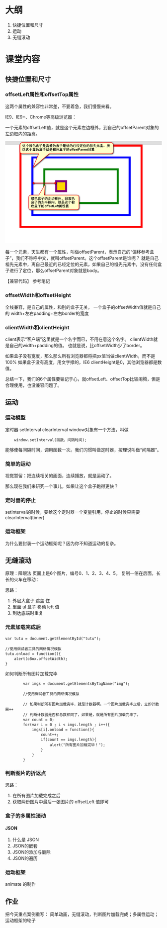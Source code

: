 


# 大纲 #

1. 快捷位置和尺寸
2. 运动
3. 无缝滚动


# 课堂内容 #

## 快捷位置和尺寸 ##

### offsetLeft属性和offsetTop属性 ###

这两个属性的兼容性非常差，不要着急，我们慢慢来看。

IE9、IE9+、Chrome等高级浏览器：

一个元素的offsetLeft值，就是这个元素左边框外，到自己的offsetParent对象的左边框内的距离。


![](o1.png)


每一个元素，天生都有一个属性，叫做offsetParent，表示自己的“偏移参考盒子”，我们不称呼中文，就叫offsetParent。这个offsetParent是谁呢？
就是自己祖先元素中，离自己最近的已经定位的元素，如果自己的祖先元素中，没有任何盒子进行了定位，那么offsetParent对象就是body。


【兼容代码】 参考笔记


### offsetWidth和offsetHeight ###

全线兼容，是自己的属性，和别的盒子无关。
一个盒子的offsetWidth值就是自己的 width+左右padding+左右border的宽度


### clientWidth和clientHeight ###
client表示“客户端”这里就是一个名字而已，不用在意这个名字。
clientWidth就是自己的width+padding的值。 也就是说，比offsetWidth少了border。

如果盒子没有宽度，那么那么所有浏览器都将把px值当做clientWidth，而不是100%
如果盒子没有高度，用文字撑的，IE6 clientHeight是0，其他浏览器都是数值。

总结一下，我们的6个属性要铭记于心，就offsetLeft、offsetTop比较闹腾，但是合理使用，也没兼容问题了。
 



## 运动 ##

### 运动模型 ###

定时器
setInterval  clearInterval
window对象有一个方法，叫做
```
	window.setInterval(函数，间隔时间);
```

能够使每间隔时间，调用函数一次。我们习惯叫做定时器，按理说叫做“间隔器”。


### 简单的运动 ###
视觉暂留：把连续相关的画面，连续播放，就是运动了。


那么现在我们来研究一个事儿，如果让这个盒子跑得更快？


### 定时器的停止 ###

setInterval的时候，要给这个定时器一个变量引用，停止的时候只需要clearInterval(timer)


### 运动框架 ###


为什么要封装一个运动框架呢？因为你不知道运动的复杂。


## 无缝滚动 ##

原理：障眼法
页面上是6个图片，编号0、1、2、3、4、5。
复制一倍在后面，长长的火车在移动：


思路：
1. 外层大盒子 遮盖 住
2. 里面 ul 盒子 移动 left 值
3. 到达底端时重复


### 元素加载完成后 ###

```
var tutu = document.getElementById("tutu");

//使用调试者工具的网络情况模拟
tutu.onload = function(){
	alert(oBox.offsetWidth);
}
```

如何判断所有图片加载完毕

```
		var imgs = document.getElementsByTagName("img");

		//使用调试者工具的网络情况模拟

		// 如果判断所有图片加载完毕，就是计数器啊。一个图片加载完毕之后，立即计数器++
		// 判断计数器是否和总数相同了，如果是，就是所有图片加载完毕了。
		var count = 0;
		for(var i = 0 ; i < imgs.length ; i++){
			imgs[i].onload = function(){
				count++;
				if(count == imgs.length){
					alert("所有图片加载完毕！");
				}
			}
		}
```

### 判断图片的折返点 ###

思路：
1. 在所有图片加载完成之后
2. 获取两份图片中最后一张图片的 offsetLeft 值即可


### 盒子的多属性滚动 ###

#### JSON ####

1. 什么是 JSON
2. JSON的嵌套
3. JSON的添加与删除
4. JSON的遍历

### 运动框架 ###

animate 的制作


## 作业 ##

把今天重点案例重写：
	简单动画，无缝滚动，判断图片加载完成；多属性运动；运动框架的轮子
	

